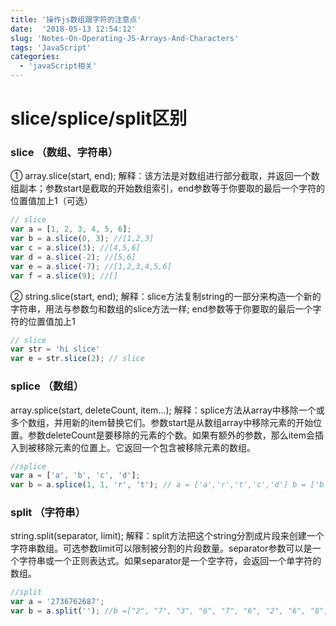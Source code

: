 ```yaml
---
title: '操作js数组跟字符的注意点'
date:  '2018-05-13 12:54:12'
slug: 'Notes-On-Operating-JS-Arrays-And-Characters'
tags: 'JavaScript'
categories: 
  - 'javaScript相关'
---
```


slice/splice/split区别
=============

### slice （数组、字符串）  

① array.slice(start, end); 
解释：该方法是对数组进行部分截取，并返回一个数组副本；参数start是截取的开始数组索引，end参数等于你要取的最后一个字符的位置值加上1（可选）

```javascript
// slice
var a = [1, 2, 3, 4, 5, 6];
var b = a.slice(0, 3); //[1,2,3]
var c = a.slice(3); //[4,5,6]
var d = a.slice(-2); //[5,6]
var e = a.slice(-7); //[1,2,3,4,5,6]
var f = a.slice(9); //[]
```

② string.slice(start, end); 
解释：slice方法复制string的一部分来构造一个新的字符串，用法与参数匀和数组的slice方法一样; end参数等于你要取的最后一个字符的位置值加上1  

```javascript
// slice
var str = 'hi slice'
var e = str.slice(2); // slice
```

### splice （数组）  

array.splice(start, deleteCount, item...); 
解释：splice方法从array中移除一个或多个数组，并用新的item替换它们。参数start是从数组array中移除元素的开始位置。参数deleteCount是要移除的元素的个数。如果有额外的参数，那么item会插入到被移除元素的位置上。它返回一个包含被移除元素的数组。  

```javascript
//splice
var a = ['a', 'b', 'c', 'd'];
var b = a.splice(1, 1, 'r', 't'); // a = ['a','r','t','c','d'] b = ['b']
```

### split （字符串）  

string.split(separator, limit); 
解释：split方法把这个string分割成片段来创建一个字符串数组。可选参数limit可以限制被分割的片段数量。separator参数可以是一个字符串或一个正则表达式。如果separator是一个空字符，会返回一个单字符的数组。  

```javascript
//split
var a = '2736762687';
var b = a.split(''); //b =["2", "7", "3", "6", "7", "6", "2", "6", "8", "7"] a = '2736762687';
```
